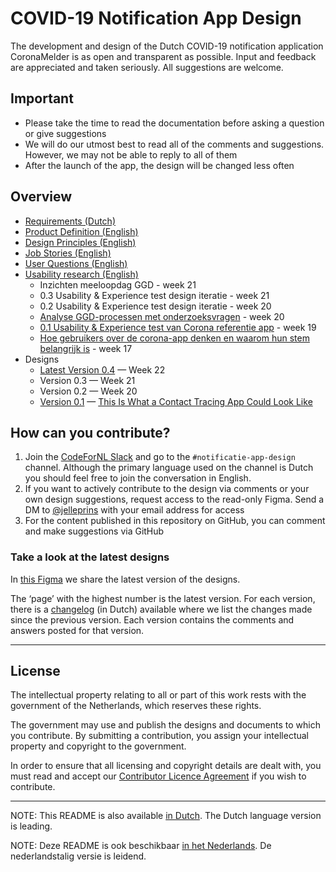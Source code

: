 
# COVID-19 Notification App Design

The development and design of the Dutch COVID-19 notification application CoronaMelder is as open and transparent as possible. Input and feedback are appreciated and taken seriously. All suggestions are welcome.

## Important
* Please take the time to read the documentation before asking a question or give suggestions
* We will do our utmost best to read all of the comments and suggestions. However, we may not be able to reply to all of them
* After the launch of the app, the design will be changed less often

## Overview
* [Requirements (Dutch)](https://www.rijksoverheid.nl/onderwerpen/coronavirus-app/documenten/publicaties/2020/05/19/programma-van-eisen)
* [Product Definition (English)](https://github.com/minvws/nl-covid19-notification-app-design/blob/master/translations/product-definition.md)
* [Design Principles (English)](https://github.com/minvws/nl-covid19-notification-app-design/blob/master/translations/design-principles.md)
* [Job Stories (English)](https://github.com/minvws/nl-covid19-notification-app-design/blob/master/translations/job-stories.md)
* [User Questions (English)](https://github.com/minvws/nl-covid19-notification-app-design/blob/master/translations/en-US/user-questions.md)
* [Usability research (English)](https://github.com/minvws/nl-covid19-notification-app-design/blob/master/translations/usability-research.md)
  * Inzichten meeloopdag GGD - week 21
  * 0.3 Usability & Experience test design iteratie - week 21
  * 0.2 Usability & Experience test design iteratie - week 20
  * [Analyse GGD-processen met onderzoeksvragen](https://miro.com/app/board/o9J_ks176Fk=/) - week 20
  * [0.1 Usability & Experience test van Corona referentie app](https://corona.sticktailapp.com/study-share/VJBHjC35hae9/usability-experience-test-van-corona-referentie-app-972/) - week 19
  * [Hoe gebruikers over de corona-app denken en waarom hun stem belangrijk is](http://corona.sticktailapp.com/study-share/vvvH2cNcFQTC/verkennend-onderzoek-corona-apps-735/) - week 17
* Designs
  * [Latest Version 0.4](https://www.figma.com/file/EJ4aJwKnemkxysCZ6aAzFv/Covid-19-notificatie-app-(Read-only)) — Week 22
  * Version 0.3 — Week 21
  * Version 0.2 — Week 20
  * [Version 0.1](https://www.figma.com/file/wmShfQYISsfW9rle8plc5n/Contact-tracing---Public?node-id=1%3A18851) — [This Is What a Contact Tracing App Could Look Like](https://onezero.medium.com/openui-a6b9c3d741de)

## How can you contribute?

1. Join the [CodeForNL Slack](https://doemee.codefor.nl/) and go to the `#notificatie-app-design` channel. Although the primary language used on the channel is Dutch you should feel free to join the conversation in English.
2. If you want to actively contribute to the design via comments or your own design suggestions, request access to the read-only Figma. Send a DM to [@jelleprins](https://www.twitter.com/jelleprins) with your email address for access
3. For the content published in this repository on GitHub, you can comment and make suggestions via GitHub

### Take a look at the latest designs

In [this Figma](https://www.figma.com/file/EJ4aJwKnemkxysCZ6aAzFv/Covid-19-notificatie-app-(Read-only)) we share the latest version of the designs. 

The ‘page’ with the highest number is the latest version. For each version, there is a [changelog](https://github.com/minvws/nl-covid19-notification-app-design/blob/master/CHANGELOG.md) (in Dutch) available where we list the changes made since the previous version.
Each version contains the comments and answers posted for that version.

---

## License

The intellectual property relating to all or part of this work rests with the government of the Netherlands, which reserves these rights.

The government may use and publish the designs and documents to which you contribute. By submitting a contribution, you assign your intellectual property and copyright to the government.

In order to ensure that all licensing and copyright details are dealt with, you must read and accept our [Contributor Licence Agreement](https://cla-assistant.io/minvws/nl-covid19-notification-app-design) if you wish to contribute.

---

NOTE: This README is also available [in Dutch](../../README.md). The Dutch language version is leading.

NOTE: Deze README is ook beschikbaar [in het Nederlands](../../README.md). De nederlandstalig versie is leidend.
